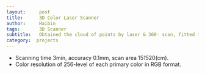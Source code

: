 ```yaml
---
layout:     post
title:      3D Color Laser Scanner
author:     Haibin
tags: 		3D Scanner
subtitle:  	Obtained the cloud of points by laser & 360◦ scan, fitted to curved surface by Matlab and obtained the 3D model. Integrated the color information with coordinates.
category:  projects
---
```




- Scanning time 3min, accuracy 0.1mm, scan area 15*15*20(cm).
- Color resolution of 256-level of each primary color in RGB format.



